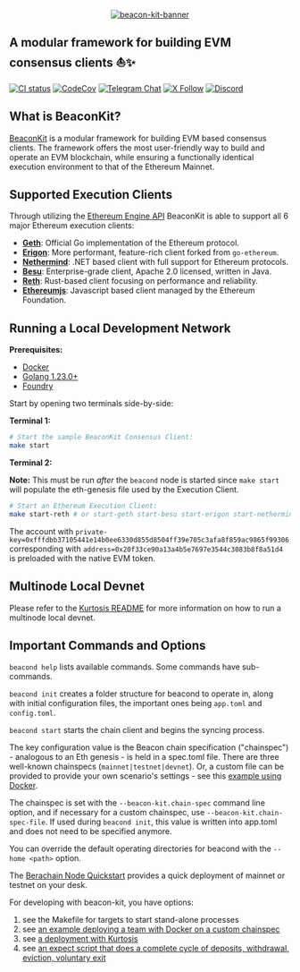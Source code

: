 </br>

<div align="center">
  <a href="https://github.com/berachain/beacon-kit">
    <picture>
      <source media="(prefers-color-scheme: dark)" srcset="https://res.cloudinary.com/duv0g402y/image/upload/v1718034312/BeaconKitBanner.png">
      <img alt="beacon-kit-banner" src="https://res.cloudinary.com/duv0g402y/image/upload/v1718034312/BeaconKitBanner.png" width="auto" height="auto">
    </picture>
  </a>
</div>
<h2 >
  A modular framework for building EVM consensus clients ⛵️✨
</h2>

<div>

[![CI status](https://github.com/berachain/beacon-kit/workflows/pipeline/badge.svg)](https://github.com/berachain/beacon-kit/actions/workflows/pipeline.yml)
[![CodeCov](https://codecov.io/gh/berachain/beacon-kit/graph/badge.svg?token=0l5iJ3ZbzV)](https://codecov.io/gh/berachain/beacon-kit)
[![Telegram Chat](https://img.shields.io/endpoint?color=neon&logo=telegram&label=chat&url=https%3A%2F%2Ftg.sumanjay.workers.dev%2Fbeacon_kit)](https://t.me/beacon_kit)
[![X Follow](https://img.shields.io/twitter/follow/berachain)](https://x.com/berachain)
[![Discord](https://img.shields.io/discord/924442927399313448?label=discord)](https://discord.gg/berachain)

</div>

## What is BeaconKit?

[BeaconKit](https://docs.berachain.com/learn/what-is-beaconkit) is a modular framework for building EVM based consensus clients.
The framework offers the most user-friendly way to build and operate an EVM blockchain, while ensuring a functionally identical execution environment to that of the Ethereum Mainnet.

## Supported Execution Clients

Through utilizing the [Ethereum Engine API](https://github.com/ethereum/execution-apis/blob/main/src/engine)
BeaconKit is able to support all 6 major Ethereum execution clients:

- [**Geth**](https://geth.ethereum.org/): Official Go implementation of the Ethereum protocol.
- [**Erigon**](https://erigon.tech/): More performant, feature-rich client forked from `go-ethereum`.
- [**Nethermind**](https://www.nethermind.io/): .NET based client with full support for Ethereum protocols.
- [**Besu**](https://www.lfdecentralizedtrust.org/projects/besu): Enterprise-grade client, Apache 2.0 licensed, written in Java.
- [**Reth**](https://reth.rs/): Rust-based client focusing on performance and reliability.
- [**Ethereumjs**](https://ethereumjs.readthedocs.io/en/latest/#): Javascript based client managed by the Ethereum Foundation.

## Running a Local Development Network

**Prerequisites:**

- [Docker](https://docs.docker.com/engine/install/)
- [Golang 1.23.0+](https://go.dev/doc/install)
- [Foundry](https://book.getfoundry.sh/)

Start by opening two terminals side-by-side:

**Terminal 1:**

```bash
# Start the sample BeaconKit Consensus Client:
make start
```

**Terminal 2:**

**Note:** This must be run *after* the `beacond` node is started since `make start` will populate the
eth-genesis file used by the Execution Client.

```bash
# Start an Ethereum Execution Client:
make start-reth # or start-geth start-besu start-erigon start-nethermind start-ethereumjs
```

The account with
`private-key=0xfffdbb37105441e14b0ee6330d855d8504ff39e705c3afa8f859ac9865f99306`
corresponding with `address=0x20f33ce90a13a4b5e7697e3544c3083b8f8a51d4` is
preloaded with the native EVM token.

## Multinode Local Devnet

Please refer to the [Kurtosis README](https://github.com/berachain/beacon-kit/blob/main/kurtosis/README.md) for more information on how to run a multinode local devnet.

## Important Commands and Options

`beacond help` lists available commands. Some commands have sub-commands.

`beacond init` creates a folder structure for beacond to operate in, along with initial configuration files, the important ones being `app.toml` and `config.toml`.

`beacond start` starts the chain client and begins the syncing process.

The key configuration value is the Beacon chain specification ("chainspec")  - analogous to an Eth genesis - is held in a spec.toml file. There are three well-known chainspecs (`mainnet|testnet|devnet`).  Or, a custom file can be provided to provide your own scenario's settings - see this [example using Docker](https://docs.berachain.com/nodes/guides/docker-devnet).

The chainspec is set with the `--beacon-kit.chain-spec` command line option, and if necessary for a custom chainspec, use `--beacon-kit.chain-spec-file`.  If used during `beacond init`, this value is written into app.toml and does not need to be specified anymore.

You can override the default operating directories for beacond with the `--home <path>` option.

The [Berachain Node Quickstart](https://docs.berachain.com/nodes/quickstart) provides a quick deployment of mainnet or testnet on your desk. 

For developing with beacon-kit, you have options:
1. see the Makefile for targets to start stand-alone processes
2. see [an example deploying a team with Docker on a custom chainspec](https://docs.berachain.com/nodes/guides/docker-devnet)
3. see [a deployment with Kurtosis](https://docs.berachain.com/nodes/guides/kurtosis)
4. see [an expect script that does a complete cycle of deposits, withdrawal, eviction, voluntary exit](https://github.com/berachain/guides/blob/main/apps/local-docker-devnet/devnet-automation.exp)
